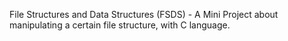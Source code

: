 File Structures and Data Structures (FSDS) -
A Mini Project about manipulating a certain file structure, with C language.
